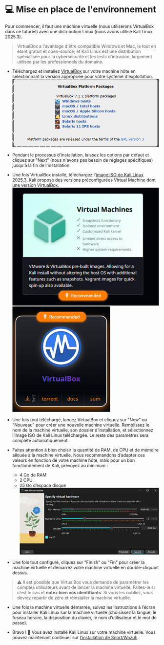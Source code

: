 # 💻 Mise en place de l'environnement

Pour commencer, il faut une machine virtuelle (nous utiliserons VirtualBox dans ce tutoriel) avec une distribution Linux (nous avons utilisé Kali Linux 2025.3).

> VirtualBox a l'avantage d'être compatible Windows et Mac, le tout en étant gratuit et open-source, et Kali Linux est une distribution spécialisée pour la cybersécurité et les tests d'intrusion, largement utilisée par les professionnels du domaine.

- Téléchargez et installez [VirtualBox](https://www.virtualbox.org/wiki/Downloads) sur votre machine hôte en sélectionnant la version appropriée pour votre système d'exploitation. ![alt text](image.png)

- Pendant le processus d'installation, laissez les options par défaut et cliquez sur "Next" (nous n'avons pas besoin de réglages spécifiques) jusqu'à la fin de l'installation.

- Une fois VirtualBox installé, téléchargez l'[image ISO de Kali Linux 2025.3](https://www.kali.org/get-kali/), Kali propose des versions préconfigurées Virtual Machine dont une version VirtualBox. ![alt text](image-4.png)![alt text](image-5.png)

- Une fois tout téléchargé, lancez VirtualBox et cliquez sur "New" ou "Nouveau" pour créer une nouvelle machine virtuelle. Remplissez le nom de la machine virtuelle, son dossier d’installation, et sélectionnez l’image ISO de Kali Linux téléchargée. Le reste des paramètres sera complété automatiquement.

- Faites attention à bien choisir la quantité de RAM, de CPU et de mémoire allouée à la machine virtuelle. Nous recommandons d’adapter ces valeurs en fonction de votre machine hôte, mais pour un bon fonctionnement de Kali, prévoyez au minimum :
  - 4 Go de RAM
  - 2 CPU
  - 25 Go d’espace disque
![alt text](image-3.png)

- Une fois tout configuré, cliquez sur "Finish" ou "Fin" pour créer la machine virtuelle et démarrez votre machine virtuelle en double-cliquant dessus.

> ⚠️ Il est possible que VirtualBox vous demande de paramétrer les comptes utilisateurs avant de lancer la machine virtuelle. Faites-le si c’est le cas et **notez bien vos identifiants**. Si vous les oubliez, vous devrez repartir de zéro et réinstaller la machine virtuelle.

- Une fois la machine virtuelle démarrée, suivez les instructions à l’écran pour installer Kali Linux sur la machine virtuelle (choisissez la langue, le fuseau horaire, la disposition du clavier, le nom d’utilisateur et le mot de passe).

- Bravo ! 🎉 Vous avez installé Kali Linux sur votre machine virtuelle. Vous pouvez maintenant continuer sur [l’installation de Snort/Wazuh](./Installation%20Snort_Wazuh.md).
